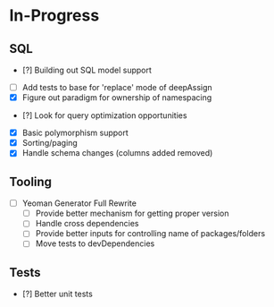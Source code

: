 In-Progress
=============

SQL
----------------------
- [?] Building out SQL model support
- [ ] Add tests to base for 'replace' mode of deepAssign
- [X] Figure out paradigm for ownership of namespacing
- [?] Look for query optimization opportunities
- [X] Basic polymorphism support
- [X] Sorting/paging
- [X] Handle schema changes (columns added removed)
 
Tooling
-----------------------
- [ ] Yeoman Generator Full Rewrite
  - [ ] Provide better mechanism for getting proper version
  - [ ] Handle cross dependencies
  - [ ] Provide better inputs for controlling name of packages/folders
  - [ ] Move tests to devDependencies

Tests
--------------
- [?] Better unit tests